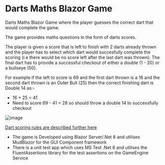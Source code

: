 # Darts Maths Blazor Game

Darts Maths Blazor Game where the player guesses the correct dart that would complete the game.

The game provides maths questions in the form of darts scores.

The player is given a score that is left to finish with 2 darts already thrown and the player has to select which dart would succesfully complete the scoring (i.e there would be no score left after the last dart was thrown).  The final dart has to provide a successful checkout of either a double (1 - 20) or a bullseye (50).

For example if the left to score is 69 and the first dart thrown is a 16 and the second dart thrown is an Outer Bull (25) then the correct finishing dart is Double 14 as:-

* 16 + 25 = 41
* Need to score 69 - 41 = 28 so should throw a double 14 to successfully checkout

![image](https://github.com/user-attachments/assets/5b7b68dc-124d-4d75-8da4-4c6b7fd00d91)

[Dart scoring rules are described further here](https://www.dartscorner.co.uk/blogs/how-to/the-rules-of-darts-explained)

* The game is Developed using Blazor Server/.Net 8 and utilises MudBlazor for the GUI Component framework
* There is a unit test app which uses MS Test .Net 8 and utilises the FluentAssertions library for the test assertions on the GameEngine Service
